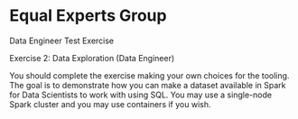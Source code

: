 # Equal Experts Group
Data Engineer Test Exercise 

Exercise 2: Data Exploration (Data Engineer)

You should complete the exercise making your own choices for the tooling. The goal is to
demonstrate how you can make a dataset available in Spark for Data Scientists to work with
using SQL. You may use a single-node Spark cluster and you may use containers if you
wish.
